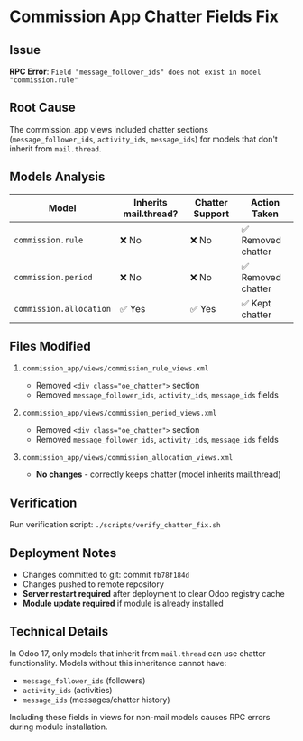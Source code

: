 # Commission App Chatter Fields Fix

## Issue
**RPC Error**: `Field "message_follower_ids" does not exist in model "commission.rule"`

## Root Cause
The commission_app views included chatter sections (`message_follower_ids`, `activity_ids`, `message_ids`) for models that don't inherit from `mail.thread`.

## Models Analysis
| Model | Inherits mail.thread? | Chatter Support | Action Taken |
|-------|---------------------|----------------|--------------|
| `commission.rule` | ❌ No | ❌ No | ✅ Removed chatter |
| `commission.period` | ❌ No | ❌ No | ✅ Removed chatter |
| `commission.allocation` | ✅ Yes | ✅ Yes | ✅ Kept chatter |

## Files Modified
1. `commission_app/views/commission_rule_views.xml`
   - Removed `<div class="oe_chatter">` section
   - Removed `message_follower_ids`, `activity_ids`, `message_ids` fields

2. `commission_app/views/commission_period_views.xml` 
   - Removed `<div class="oe_chatter">` section
   - Removed `message_follower_ids`, `activity_ids`, `message_ids` fields

3. `commission_app/views/commission_allocation_views.xml`
   - **No changes** - correctly keeps chatter (model inherits mail.thread)

## Verification
Run verification script: `./scripts/verify_chatter_fix.sh`

## Deployment Notes
- Changes committed to git: commit `fb78f184d`
- Changes pushed to remote repository
- **Server restart required** after deployment to clear Odoo registry cache
- **Module update required** if module is already installed

## Technical Details
In Odoo 17, only models that inherit from `mail.thread` can use chatter functionality. Models without this inheritance cannot have:
- `message_follower_ids` (followers)
- `activity_ids` (activities) 
- `message_ids` (messages/chatter history)

Including these fields in views for non-mail models causes RPC errors during module installation.